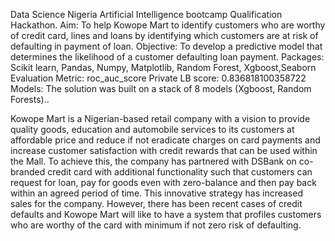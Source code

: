 Data Science Nigeria Artificial Intelligence bootcamp Qualification Hackathon. 
Aim: To help Kowope Mart to identify customers who are worthy of credit card, lines and loans by identifying which customers are at risk of defaulting in payment of loan.
Objective: To develop a predictive model that determines the likelihood of a customer defaulting loan payment.
Packages: Scikit learn, Pandas, Numpy, Matplotlib, Random Forest, Xgboost,Seaborn
Evaluation Metric: roc_auc_score
Private LB score: 0.836818100358722
Models: The solution was built on a stack of 8 models (Xgboost, Random Forests)..

Kowope Mart is a Nigerian-based retail company with a vision to provide quality goods, education and automobile services to its customers at affordable price and reduce if not eradicate charges on card payments and increase customer satisfaction with credit rewards that can be used within the Mall. To achieve this, the company has partnered with DSBank on co-branded credit card with additional functionality such that customers can request for loan, pay for goods even with zero-balance and then pay back within an agreed period of time. This innovative strategy has increased sales for the company. However, there has been recent cases of credit defaults and Kowope Mart will like to have a system that profiles customers who are worthy of the card with minimum if not zero risk of defaulting.

